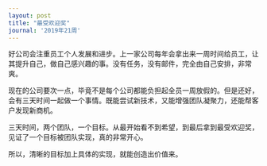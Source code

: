 ```yaml
---
layout: post
title: "最受欢迎奖"
journal: '2019年21周'
---
```


好公司会注重员工个人发展和进步。上一家公司每年会拿出来一周时间给员工，让其提升自己，做自己感兴趣的事。没有任务，没有邮件，完全由自己安排，非常爽。

现在的公司要次一点，毕竟不是每个公司都能负担起全员一周放假的。但是还好，会有三天时间一起做一个事情。既能尝试新技术，又能增强团队凝聚力，还能帮客户发现新商机。

三天时间，两个团队，一个目标。从最开始看不到希望，到最后拿到最受欢迎奖，见证了一个目标被团队实现，真的非常开心。

所以，清晰的目标加上具体的实现，就能创造出价值来。
